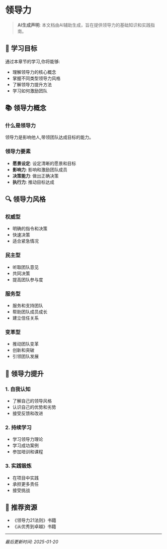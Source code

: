 # 领导力

> **AI生成声明**: 本文档由AI辅助生成，旨在提供领导力的基础知识和实践指南。

## 🎯 学习目标

通过本章节的学习,你将能够:

- 理解领导力的核心概念
- 掌握不同类型领导力风格
- 了解领导力提升方法
- 学习如何激励团队

## 📚 领导力概念

### 什么是领导力

领导力是影响他人,带领团队达成目标的能力。

### 领导力要素

- **愿景设定**: 设定清晰的愿景和目标
- **影响力**: 影响和激励团队成员
- **决策能力**: 做出正确决策
- **执行力**: 推动目标达成

## 🔍 领导力风格

### 权威型

- 明确的指令和决策
- 快速决策
- 适合紧急情况

### 民主型

- 听取团队意见
- 共同决策
- 提高团队参与度

### 服务型

- 服务和支持团队
- 帮助团队成员成长
- 建立信任关系

### 变革型

- 推动团队变革
- 创新和突破
- 引领团队发展

## 🚀 领导力提升

### 1. 自我认知

- 了解自己的领导风格
- 认识自己的优势和劣势
- 接受反馈和改进

### 2. 持续学习

- 学习领导力理论
- 学习成功案例
- 参加培训和课程

### 3. 实践锻炼

- 在项目中实践
- 承担更多责任
- 接受挑战

## 📖 推荐资源

- 《领导力21法则》书籍
- 《从优秀到卓越》书籍

---

*最后更新时间: 2025-01-20*

